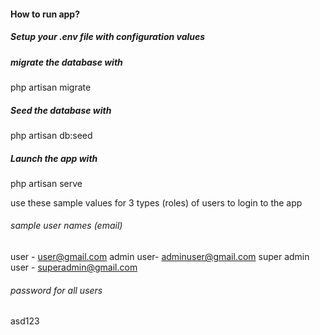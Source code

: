 #### How to run app?

##### Setup your .env file with configuration values

##### migrate the database with

php artisan migrate

##### Seed the database with

php artisan db:seed

##### Launch the app with

php artisan serve

use these sample values for 3 types (roles) of users to login to the app

###### sample user names (email)

user - user@gmail.com
admin user- adminuser@gmail.com
super admin user - superadmin@gmail.com

###### password for all users

asd123
